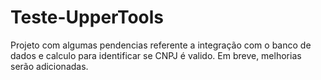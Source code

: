 # Teste-UpperTools

Projeto com algumas pendencias referente a integração com o banco de dados e calculo para identificar se CNPJ é valido.
Em breve, melhorias serão adicionadas.

